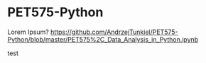 # PET575-Python

Lorem Ipsum?
https://github.com/AndrzejTunkiel/PET575-Python/blob/master/PET575%2C_Data_Analysis_in_Python.ipynb

test
